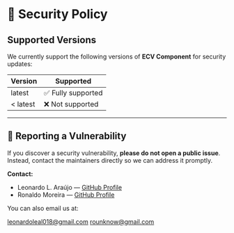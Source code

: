 # 🔐 Security Policy

## Supported Versions
We currently support the following versions of **ECV Component** for security updates:

| Version  | Supported          |
|----------|--------------------|
| latest   | ✅ Fully supported |
| < latest | ❌ Not supported   |

---

## 📢 Reporting a Vulnerability
If you discover a security vulnerability, **please do not open a public issue**.  
Instead, contact the maintainers directly so we can address it promptly.

**Contact:**
- Leonardo L. Araújo — [GitHub Profile](https://github.com/LeonardoLAraujo)
- Ronaldo Moreira — [GitHub Profile](https://github.com/rounknow)

You can also email us at:

leonardoleal018@gmail.com
rounknow@gmail.com

